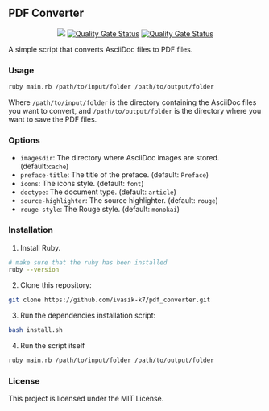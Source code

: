## PDF Converter

<p align="center">
    <a href="https://savelife.in.ua/en/" alt="ComeBackAlive">
        <img src="https://img.shields.io/badge/ComeBackAlive-%E2%9D%A4-ff69b4.svg" /></a>
    <a href="https://sonarcloud.io/api/project_badges/measure?project=ivasik-k7_pdf_converter&metric=alert_status"
        alt="Quality Gate Status">
        <img src="https://sonarcloud.io/api/project_badges/measure?project=ivasik-k7_pdf_converter&metric=alert_status"
            alt="Quality Gate Status"></a>
    <a href="https://snyk.io/test/github/ivasik-k7/pdf_converter"
        alt="Quality Gate Status">
        <img src="https://snyk.io/test/github/ivasik-k7/pdf_converter/badge.svg"
            alt="Quality Gate Status"></a>
</p>

A simple script that converts AsciiDoc files to PDF files.

### Usage

```bash
ruby main.rb /path/to/input/folder /path/to/output/folder
```

Where `/path/to/input/folder` is the directory containing the AsciiDoc files you want to convert, and `/path/to/output/folder` is the directory where you want to save the PDF files.

### Options

- `imagesdir`: The directory where AsciiDoc images are stored. (default:`cache`)
- `preface-title`: The title of the preface. (default: `Preface`)
- `icons`: The icons style. (default: `font`)
- `doctype`: The document type. (default: `article`)
- `source-highlighter`: The source highlighter. (default: `rouge`)
- `rouge-style`: The Rouge style. (default: `monokai`)

### Installation

1. Install Ruby.

```bash
# make sure that the ruby has been installed
ruby --version
```

2. Clone this repository:

```bash
git clone https://github.com/ivasik-k7/pdf_converter.git
```

3. Run the dependencies installation script:

```bash
bash install.sh
```

4. Run the script itself

```bash
ruby main.rb /path/to/input/folder /path/to/output/folder
```

### License

This project is licensed under the MIT License.
